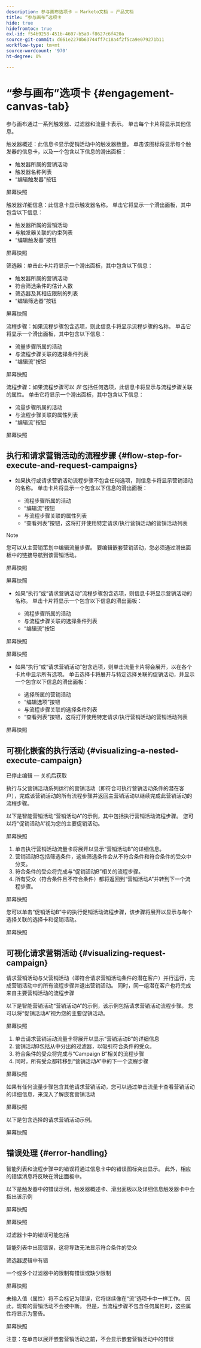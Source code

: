 ```yaml
---
description: 参与画布选项卡 — Marketo文档 — 产品文档
title: “参与画布”选项卡
hide: true
hidefromtoc: true
exl-id: f54b9258-451b-4607-b5a9-f8627c6f420a
source-git-commit: d661e2270b63744ff7c18a4f2f5ca9e079271b11
workflow-type: tm+mt
source-wordcount: '970'
ht-degree: 0%

---
```


# “参与画布”选项卡 {#engagement-canvas-tab}

参与画布通过一系列触发器、过滤器和流量卡表示。 单击每个卡片将显示其他信息。

触发器概述：此信息卡显示促销活动中的触发器数量。 单击该图标将显示每个触发器的信息卡，以及一个包含以下信息的滑出面板：

* 触发器所属的营销活动
* 触发器名称列表
* “编辑触发器”按钮

屏幕快照

触发器详细信息：此信息卡显示触发器名称。 单击它将显示一个滑出面板，其中包含以下信息：

* 触发器所属的营销活动
* 与触发器关联的约束列表
* “编辑触发器”按钮

屏幕快照

筛选器：单击此卡片将显示一个滑出面板，其中包含以下信息：

* 触发器所属的营销活动
* 符合筛选条件的估计人数
* 筛选器及其相应限制的列表
* “编辑筛选器”按钮

屏幕快照

流程步骤：如果流程步骤包含选项，则此信息卡将显示流程步骤的名称。 单击它将显示一个滑出面板，其中包含以下信息：

* 流量步骤所属的活动
* 与流程步骤关联的选择条件列表
* “编辑流”按钮

屏幕快照

流程步骤：如果流程步骤可以 _非_ 包括任何选项，此信息卡将显示与流程步骤关联的属性。 单击它将显示一个滑出面板，其中包含以下信息：

* 流量步骤所属的活动
* 与流程步骤关联的属性列表
* “编辑流”按钮

屏幕快照

## 执行和请求营销活动的流程步骤 {#flow-step-for-execute-and-request-campaigns}

* 如果执行或请求营销活动流程步骤不包含任何选项，则信息卡将显示营销活动的名称。 单击卡片将显示一个包含以下信息的滑出面板：

   * 流程步骤所属的活动
   * “编辑流”按钮
   * 与流程步骤关联的属性列表
   * “查看列表”按钮，这将打开使用特定请求/执行营销活动的营销活动列表

>[!NOTE]
>
>您可以从主营销策划中编辑流量步骤。 要编辑嵌套营销活动，您必须通过滑出面板中的链接导航到该营销活动。

屏幕快照

屏幕快照

* 如果“执行”或“请求营销活动”流程步骤包含选项，则信息卡将显示营销活动的名称。 单击卡片将显示一个包含以下信息的滑出面板：

   * 流程步骤所属的活动
   * 与流程步骤关联的选择条件列表
   * “编辑流”按钮

屏幕快照

屏幕快照

* 如果“执行”或“请求营销活动”包含选项，则单击流量卡片将会展开，以在各个卡片中显示所有选项。 单击选择卡将展开与特定选择关联的促销活动，并显示一个包含以下信息的滑出面板：

   * 选择所属的营销活动
   * “编辑选项”按钮
   * 与流程步骤关联的选择条件列表
   * “查看列表”按钮，这将打开使用特定请求/执行营销活动的营销活动列表

屏幕快照

## 可视化嵌套的执行活动 {#visualizing-a-nested-execute-campaign}

已停止编辑 — 关机后获取

执行与父营销活动系列运行的营销活动（即符合可执行营销活动条件的潜在客户），完成该营销活动的所有流程步骤并返回主营销活动以继续完成此营销活动的流程步骤。

以下是智能营销活动“营销活动A”的示例，其中包括执行营销活动流程步骤。 您可以将“促销活动A”视为您的主要促销活动。

屏幕快照

1. 单击执行营销活动流量卡将展开以显示“营销活动B”的详细信息。
1. 营销活动B包括筛选条件，这些筛选条件会从不符合条件和符合条件的受众中分支。
1. 符合条件的受众将完成与“促销活动B”相关的流程步骤。
1. 所有受众（符合条件且不符合条件）都将返回到“营销活动A”并转到下一个流程步骤。

屏幕快照

您可以单击“促销活动B”中的执行促销活动流程步骤，该步骤将展开以显示与每个选择关联的选择卡和促销活动。

屏幕快照

## 可视化请求营销活动 {#visualizing-request-campaign}

请求营销活动与父营销活动（即符合请求营销活动条件的潜在客户）并行运行，完成营销活动中的所有流程步骤并退出营销活动。 同时，同一组潜在客户也将完成来自主要营销活动的流程步骤

以下是智能营销活动“营销活动A”的示例，该示例包括请求营销活动流程步骤。 您可以将“促销活动A”视为您的主要促销活动。

屏幕快照

1. 单击请求营销活动流量卡将展开以显示“营销活动B”的详细信息
1. 营销活动B包括从中分出的过滤器，以吸引符合条件的受众。
1. 符合条件的受众将完成与“Campaign B”相关的流程步骤
1. 同时，所有受众都转移到“营销活动A”中的下一个流程步骤

屏幕快照

如果有任何流量步骤包含其他请求营销活动，您可以通过单击流量卡查看营销活动的详细信息，来深入了解嵌套营销活动

屏幕快照

以下是包含选择的请求营销活动示例。

屏幕快照

## 错误处理 {#error-handling}

智能列表和流程步骤中的错误将通过信息卡中的错误图标突出显示。 此外，相应的错误消息将反映在滑出面板中。

以下是触发器中的错误示例，触发器概述卡、滑出面板以及详细信息触发器卡中会指出该示例

屏幕快照

屏幕快照

过滤器卡中的错误可能包括

智能列表中出现错误，这将导致无法显示符合条件的受众

筛选器逻辑中有错

一个或多个过滤器中的限制有错误或缺少限制

屏幕快照

未输入值（属性）将不会标记为错误，它将继续像在“流”选项卡中一样工作。 因此，现有的营销活动不会被中断。 但是，当流程步骤不包含任何属性时，这些属性将显示为警告。

屏幕快照

注意：在单击以展开嵌套营销活动之前，不会显示嵌套营销活动中的错误
